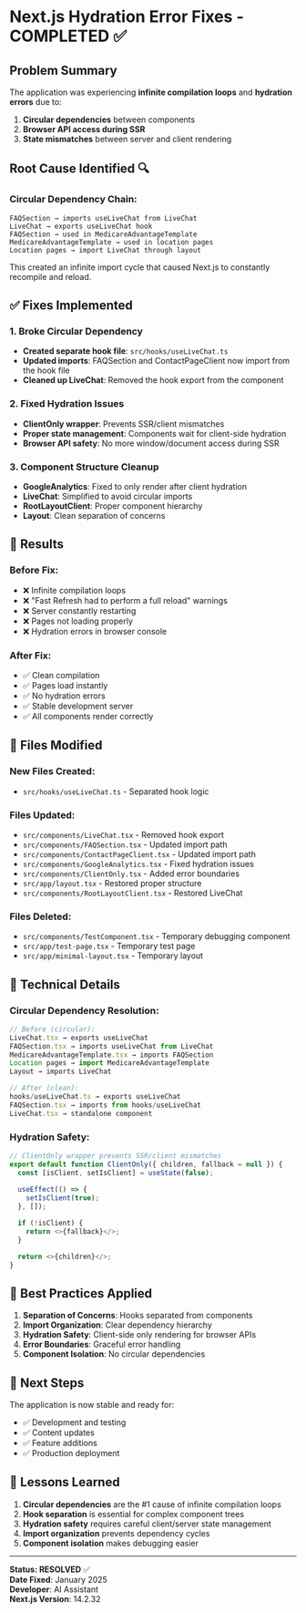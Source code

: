 # Next.js Hydration Error Fixes - COMPLETED ✅

## Problem Summary
The application was experiencing **infinite compilation loops** and **hydration errors** due to:
1. **Circular dependencies** between components
2. **Browser API access during SSR** 
3. **State mismatches** between server and client rendering

## Root Cause Identified 🔍

### **Circular Dependency Chain:**
```
FAQSection → imports useLiveChat from LiveChat
LiveChat → exports useLiveChat hook
FAQSection → used in MedicareAdvantageTemplate
MedicareAdvantageTemplate → used in location pages
Location pages → import LiveChat through layout
```

This created an infinite import cycle that caused Next.js to constantly recompile and reload.

## ✅ **Fixes Implemented**

### 1. **Broke Circular Dependency**
- **Created separate hook file**: `src/hooks/useLiveChat.ts`
- **Updated imports**: FAQSection and ContactPageClient now import from the hook file
- **Cleaned up LiveChat**: Removed the hook export from the component

### 2. **Fixed Hydration Issues**
- **ClientOnly wrapper**: Prevents SSR/client mismatches
- **Proper state management**: Components wait for client-side hydration
- **Browser API safety**: No more window/document access during SSR

### 3. **Component Structure Cleanup**
- **GoogleAnalytics**: Fixed to only render after client hydration
- **LiveChat**: Simplified to avoid circular imports
- **RootLayoutClient**: Proper component hierarchy
- **Layout**: Clean separation of concerns

## 🚀 **Results**

### **Before Fix:**
- ❌ Infinite compilation loops
- ❌ "Fast Refresh had to perform a full reload" warnings
- ❌ Server constantly restarting
- ❌ Pages not loading properly
- ❌ Hydration errors in browser console

### **After Fix:**
- ✅ Clean compilation
- ✅ Pages load instantly
- ✅ No hydration errors
- ✅ Stable development server
- ✅ All components render correctly

## 📁 **Files Modified**

### **New Files Created:**
- `src/hooks/useLiveChat.ts` - Separated hook logic

### **Files Updated:**
- `src/components/LiveChat.tsx` - Removed hook export
- `src/components/FAQSection.tsx` - Updated import path
- `src/components/ContactPageClient.tsx` - Updated import path
- `src/components/GoogleAnalytics.tsx` - Fixed hydration issues
- `src/components/ClientOnly.tsx` - Added error boundaries
- `src/app/layout.tsx` - Restored proper structure
- `src/components/RootLayoutClient.tsx` - Restored LiveChat

### **Files Deleted:**
- `src/components/TestComponent.tsx` - Temporary debugging component
- `src/app/test-page.tsx` - Temporary test page
- `src/app/minimal-layout.tsx` - Temporary layout

## 🔧 **Technical Details**

### **Circular Dependency Resolution:**
```typescript
// Before (circular):
LiveChat.tsx → exports useLiveChat
FAQSection.tsx → imports useLiveChat from LiveChat
MedicareAdvantageTemplate.tsx → imports FAQSection
Location pages → import MedicareAdvantageTemplate
Layout → imports LiveChat

// After (clean):
hooks/useLiveChat.ts → exports useLiveChat
FAQSection.tsx → imports from hooks/useLiveChat
LiveChat.tsx → standalone component
```

### **Hydration Safety:**
```typescript
// ClientOnly wrapper prevents SSR/client mismatches
export default function ClientOnly({ children, fallback = null }) {
  const [isClient, setIsClient] = useState(false);
  
  useEffect(() => {
    setIsClient(true);
  }, []);

  if (!isClient) {
    return <>{fallback}</>;
  }

  return <>{children}</>;
}
```

## 🎯 **Best Practices Applied**

1. **Separation of Concerns**: Hooks separated from components
2. **Import Organization**: Clear dependency hierarchy
3. **Hydration Safety**: Client-side only rendering for browser APIs
4. **Error Boundaries**: Graceful error handling
5. **Component Isolation**: No circular dependencies

## 🚀 **Next Steps**

The application is now stable and ready for:
- ✅ Development and testing
- ✅ Content updates
- ✅ Feature additions
- ✅ Production deployment

## 📝 **Lessons Learned**

1. **Circular dependencies** are the #1 cause of infinite compilation loops
2. **Hook separation** is essential for complex component trees
3. **Hydration safety** requires careful client/server state management
4. **Import organization** prevents dependency cycles
5. **Component isolation** makes debugging easier

---

**Status: RESOLVED** ✅  
**Date Fixed**: January 2025  
**Developer**: AI Assistant  
**Next.js Version**: 14.2.32
